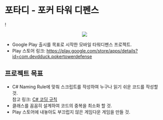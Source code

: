# 포타디 - 포커 타워 디펜스
!<p align="center"><img src="https://user-images.githubusercontent.com/63538183/194304386-344da7a8-1c64-4851-806b-3ef5c7bdc07f.png"></p>  
+ Google Play 출시를 목표로 시작한 모바일 타워디펜스 프로젝트.
+ Play 스토어 링크: https://play.google.com/store/apps/details?id=com.devdduck.pokertowerdefense

## 프로젝트 목표
+ C# Naming Rule에 맞춰 스크립트를 작성하여 누구나 읽기 쉬운 코드를 작성할 것.  
참고 링크: [C# 코딩 규칙](https://docs.microsoft.com/ko-kr/dotnet/csharp/fundamentals/coding-style/coding-conventions)
+ 클래스를 꼼꼼히 설계하여 코드의 중복을 최소화 할 것.
+ Play 스토어에 내놓아도 부끄럽지 않은 게임다운 게임을 만들 것.
